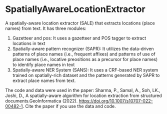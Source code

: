 # SpatiallyAwareLocationExtractor
A spatially-aware location extractor (SALE) that extracts locations (place names) from text. It has three modules:
1. Gazetteer and pos: It uses a gazetteer and POS tagger to extract locations in text
2. Spatially-aware pattern recognizer (SAPR): It utilizes the data-driven patterns of place names (i.e., frequent affixes) and patterns of use of place names (i.e., locative preositions as a precursor for place names) to identify place names in text
3. Spatially-aware NER System (SANS): It uses a CRF-based NER system trained on spatially-rich dataset and the patterns generated by SAPR to extract place names from text.

The code and data were used in the paper:
Sharma, P., Samal, A., Soh, LK., Joshi, D., A spatially-aware algorithm for location extraction from structured documents.GeoInformatica (2022). https://doi.org/10.1007/s10707-022-00482-1.
Cite the paper if you use the data and code.
